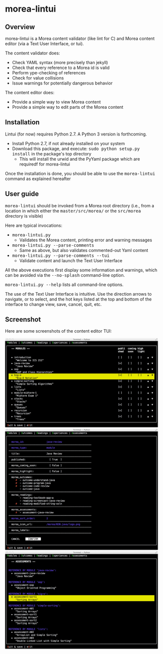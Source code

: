# morea-lintui

## Overview

morea-lintui is a Morea content validator (like lint for C) and Morea content editor (via a Text User Interface, or tui).

The content validator does:

  - Check YAML syntax (more precisely than jekyll)
  - Check that every reference to a Morea id is valid
  - Perform ype-checking of references
  - Check for value collisions
  - Issue warnings for potentially dangerous behavior
  

The content editor does:

  - Provide a simple way to view Morea content
  - Provide a simple way to edit parts of the Morea content


## Installation

Lintui (for now) requires Python 2.7.  A Python 3 version is forthcoming.

  - Install Python 2.7, if not already installed on your system
  - Download this package, and execute: <tt>sudo python setup.py install</tt> in the package's top directory
    - This will install the urwid and the PyYaml package which are requiredf for morea-lintui
    
Once the installation is done, you should be able to use the <tt>morea-lintui</tt> command
as explained hereafter
  
## User guide

<tt>morea-lintui</tt> should be invoked from a Morea root directory (i.e., from a location in which either 
    the <tt>master/src/morea/</tt> or the <tt>src/morea</tt> directory is visible)
    
Here are typical invocations:

  - <tt>morea-lintui.py</tt>
    - Validates the Morea content, printing error and warning messages
  - <tt>morea-lintui.py --parse-comments</tt>
    - Same as above, but also validates commented-out Yaml content
  - <tt>morea-lintui.py --parse-comments --tui</tt>
    - Validate content and launch the Text User Interface

All the above executions first display some information and warnings, which can be avoided via the <tt>--no-splash</tt> command-line option.

<tt>morea-lintui.py --help</tt> lists all command-line options. 
  
The use of the Text User Interface is intuitive. Use the direction arrows to navigate, <space> or <enter> to select, and the hot keys listed at the top and bottom of the interface to change view, save, cancel, quit, etc.

## Screenshot

Here are some screenshots of the content editor TUI:

<img src="https://github.com/morea-framework/morea-lintui/blob/master/docs/screenshot1.jpg">

<img src="https://github.com/morea-framework/morea-lintui/blob/master/docs/screenshot2.jpg">

<img src="https://github.com/morea-framework/morea-lintui/blob/master/docs/screenshot3.jpg">
